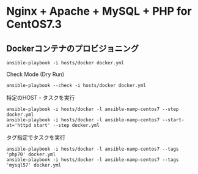 # Nginx + Apache + MySQL + PHP for CentOS7.3

## Dockerコンテナのプロビジョニング

```
ansible-playbook -i hosts/docker docker.yml
```

Check Mode (Dry Run)

```
ansible-playbook --check -i hosts/docker docker.yml
```

特定のHOST・タスクを実行

```
ansible-playbook -i hosts/docker -l ansible-namp-centos7 --step docker.yml
ansible-playbook -i hosts/docker -l ansible-namp-centos7 --start-at='httpd start' --step docker.yml
```

タグ指定でタスクを実行

```
ansible-playbook -i hosts/docker -l ansible-namp-centos7 --tags 'php70' docker.yml
ansible-playbook -i hosts/docker -l ansible-namp-centos7 --tags 'mysql57' docker.yml
```
